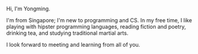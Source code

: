 
Hi, I'm Yongming.

I'm from Singapore; I'm new to programming and CS. In my free time, I like playing with hipster programming languages, reading fiction and poetry, drinking tea, and studying traditional martial arts.

I look forward to meeting and learning from all of you.
